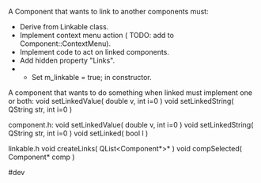 A Component that wants to link to another components must:
- Derive from Linkable class.
- Implement context menu action ( TODO: add to Component::ContextMenu).
- Implement code to act on linked components.
- Add hidden property "Links".
- - Set m_linkable = true; in constructor.

A component that wants to do something when linked must implement one or both:
void setLinkedValue( double v, int i=0 )
void setLinkedString( QString str, int i=0 )


component.h:
void setLinkedValue( double v, int i=0 )
void setLinkedString( QString str, int i=0 )
void setLinked( bool l )

linkable.h
void createLinks( QList<Component*>* )
void compSelected( Component* comp )

#dev